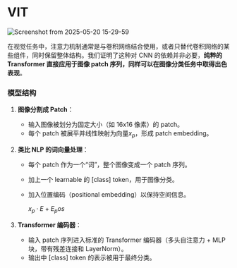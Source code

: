 # VIT

![Screenshot from 2025-05-20 15-29-59](https://github.com/user-attachments/assets/c1cb2896-509a-46c5-bdfe-2f62427d7ac9)

在视觉任务中，注意力机制通常是与卷积网络结合使用，或者只替代卷积网络的某些组件，同时保留整体结构。我们证明了这种对 CNN 的依赖并非必要，**纯粹的 Transformer 直接应用于图像 patch 序列，同样可以在图像分类任务中取得出色表现**。



### 模型结构

1. **图像分割成 Patch**：

   - 输入图像被划分为固定大小（如 16x16 像素）的 patch。
   - 每个 patch 被展平并线性映射为向量$x_p$，形成 patch embedding。

2. **类比 NLP 的词向量处理**：

   - 每个 patch 作为一个“词”，整个图像变成一个 patch 序列。

   - 加上一个 learnable 的 [class] token，用于图像分类。

   - 加入位置编码（positional embedding）以保持空间信息。

     $x_p · E  +  E_pos$

3. **Transformer 编码器**：

   - 输入 patch 序列进入标准的 Transformer 编码器（多头自注意力 + MLP 块，带有残差连接和 LayerNorm）。
   - 输出中 [class] token 的表示被用于最终分类。
